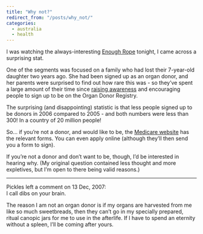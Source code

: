 ```yaml
---
title: "Why not?"
redirect_from: "/posts/why_not/"
categories:
  - australia
  - health
---
```

I was watching the always-interesting [Enough
Rope](http://abc.net.au/enoughrope) tonight, I came across a surprising
stat.

One of the segments was focused on a family who had lost their
7-year-old daughter two years ago. She had been signed up as an organ
donor, and her parents were surprised to find out how rare this was - so
they’ve spent a large amount of their time since [raising
awareness](http://www.zaidee.org/) and encouraging people to sign up to
be on the Organ Donor Registry.

The surprising (and disappointing) statistic is that less people signed
up to be donors in 2006 compared to 2005 - and both numbers were less
than 300! In a country of 20 million people!

So… if you’re not a donor, and would like to be, the [Medicare
website](http://www.medicareaustralia.gov.au/public/services/aodr/register.shtml#who)
has the relevant forms. You can even apply online (although they’ll then
send you a form to sign).

If you’re not a donor and don’t want to be, though, I’d be interested in
hearing why. (My original question contained less thought and more
expletives, but I’m open to there being valid reasons.)

------------------------------------------------------------------------

<div class="comments">
<div class="comment-author">
Pickles left a comment on 13 Dec, 2007:</div>

<div class="comment" markdown="1">
I call dibs on your brain.

The reason I am not an organ donor is if my organs are harvested from me
like so much sweetbreads, then they can’t go in my specially prepared,
ritual canopic jars for me to use in the afterlife. If I have to spend
an eternity without a spleen, I’ll be coming after yours.

</div>
</div>

